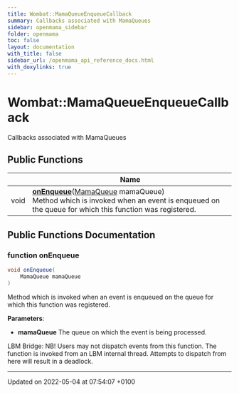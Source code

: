 ```yaml
---
title: Wombat::MamaQueueEnqueueCallback
summary: Callbacks associated with MamaQueues 
sidebar: openmama_sidebar
folder: openmama
toc: false
layout: documentation
with_title: false
sidebar_url: /openmama_api_reference_docs.html
with_doxylinks: true
---
```


# Wombat::MamaQueueEnqueueCallback



Callbacks associated with MamaQueues 

## Public Functions

|                | Name           |
| -------------- | -------------- |
| void | **[onEnqueue](interfaceWombat_1_1MamaQueueEnqueueCallback.html#function-onenqueue)**([MamaQueue](classWombat_1_1MamaQueue.html) mamaQueue)<br>Method which is invoked when an event is enqueued on the queue for which this function was registered.  |

## Public Functions Documentation

### function onEnqueue

```csharp
void onEnqueue(
    MamaQueue mamaQueue
)
```

Method which is invoked when an event is enqueued on the queue for which this function was registered. 

**Parameters**: 

  * **mamaQueue** The queue on which the event is being processed. 


LBM Bridge: NB! Users may not dispatch events from this function. The function is invoked from an LBM internal thread. Attempts to dispatch from here will result in a deadlock.


-------------------------------

Updated on 2022-05-04 at 07:54:07 +0100